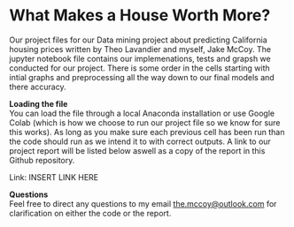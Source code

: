 # What Makes a House Worth More?  
Our project files for our Data mining project about predicting California housing prices written by Theo Lavandier and myself, Jake McCoy. The jupyter notebook file contains our implemenations, tests and grapsh we conducted for our project. There is some order in the cells starting with intial graphs and preprocessing all the way down to our final models and there accuracy.  

**Loading the file**  
You can load the file through a local Anaconda installation or use Google Colab (which is how we choose to run our project file so we know for sure this works). As long as you make sure each previous cell has been run than the code should run as we intend it to with correct outputs. A link to our project report will be listed below aswell as a copy of the report in this Github repository.  

Link: INSERT LINK HERE

**Questions**  
Feel free to direct any questions to my email the.mccoy@outlook.com for clarification on either the code or the report.
